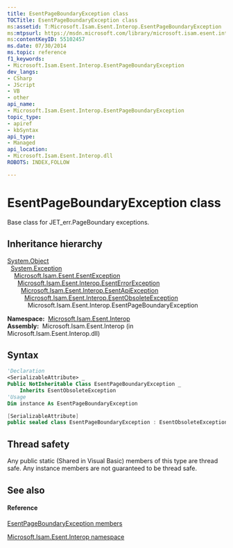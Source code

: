 ```yaml
---
title: EsentPageBoundaryException class
TOCTitle: EsentPageBoundaryException class
ms:assetid: T:Microsoft.Isam.Esent.Interop.EsentPageBoundaryException
ms:mtpsurl: https://msdn.microsoft.com/library/microsoft.isam.esent.interop.esentpageboundaryexception(v=EXCHG.10)
ms:contentKeyID: 55102457
ms.date: 07/30/2014
ms.topic: reference
f1_keywords:
- Microsoft.Isam.Esent.Interop.EsentPageBoundaryException
dev_langs:
- CSharp
- JScript
- VB
- other
api_name: 
- Microsoft.Isam.Esent.Interop.EsentPageBoundaryException
topic_type: 
- apiref
- kbSyntax
api_type: 
- Managed
api_location: 
- Microsoft.Isam.Esent.Interop.dll
ROBOTS: INDEX,FOLLOW

---
```


# EsentPageBoundaryException class

Base class for JET_err.PageBoundary exceptions.

## Inheritance hierarchy

[System.Object](/dotnet/api/system.object)  
  [System.Exception](/dotnet/api/system.exception)  
    [Microsoft.Isam.Esent.EsentException](./esentexception-class.md)  
      [Microsoft.Isam.Esent.Interop.EsentErrorException](./esenterrorexception-class.md)  
        [Microsoft.Isam.Esent.Interop.EsentApiException](./esentapiexception-class.md)  
          [Microsoft.Isam.Esent.Interop.EsentObsoleteException](./esentobsoleteexception-class.md)  
            Microsoft.Isam.Esent.Interop.EsentPageBoundaryException  

**Namespace:**  [Microsoft.Isam.Esent.Interop](./microsoft.isam.esent.interop-namespace.md)  
**Assembly:**  Microsoft.Isam.Esent.Interop (in Microsoft.Isam.Esent.Interop.dll)

## Syntax

``` vb
'Declaration
<SerializableAttribute> _
Public NotInheritable Class EsentPageBoundaryException _
    Inherits EsentObsoleteException
'Usage
Dim instance As EsentPageBoundaryException
```

``` csharp
[SerializableAttribute]
public sealed class EsentPageBoundaryException : EsentObsoleteException
```

## Thread safety

Any public static (Shared in Visual Basic) members of this type are thread safe. Any instance members are not guaranteed to be thread safe.

## See also

#### Reference

[EsentPageBoundaryException members](./esentpageboundaryexception-members.md)

[Microsoft.Isam.Esent.Interop namespace](./microsoft.isam.esent.interop-namespace.md)